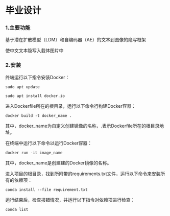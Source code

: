 # 毕业设计

### 1.主要功能

基于潜在扩散模型（LDM）和自编码器（AE）的文本到图像的隐写框架

使中文文本隐写入载体图片中

### 2.安装

终端运行以下指令安装Docker：

```
sudo apt update

sudo apt install docker.io
```

进入Dockerfile所在的根目录，运行以下命令行构建Docker容器：

```
docker build -t docker_name .
```

其中，docker_name为自定义创建镜像的名称，.表示Dockerfile所在的根目录地址。

在终端中运行以下命令以运行Docker容器：

```
docker run -it image_name
```

其中，docker_name是创建建的Docker镜像的名称。

进入项目的根目录，找到所附带的requirements.txt文件，运行以下命令来安装所有的依赖项：

```
conda install --file requirement.txt
```

运行结束后，检查报错情况，并运行以下指令对依赖项进行检查：

```
conda list
```

### 

